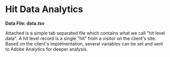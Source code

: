 # Hit Data Analytics

**Data File: data.tsv**<br>

Attached is a simple tab separated file which contains what we call "hit level data". A hit level record is a single "hit" from a visitor on the client's site. Based on the client's implementation, several variables can be set and sent to Adobe Analytics for deeper analysis.
